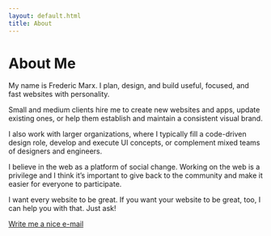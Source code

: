```yaml
---
layout: default.html
title: About
---
```


# About Me

My name is Frederic Marx. I plan, design, and build useful, focused, and fast websites with personality.

Small and medium clients hire me to create new websites and apps, update existing ones, or help them establish and maintain a consistent visual brand.

I also work with larger organizations, where I typically fill a code-driven design role, develop and execute UI concepts, or complement mixed teams of designers and engineers.

I believe in the web as a platform of social change. Working on the web is a privilege and I think it’s important to give back to the community and make it easier for everyone to participate.

I want every website to be great. If you want your website to be great, too, I can help you with that. Just ask!

[Write me a nice e-mail](mailto://hi@fmarx.com)
